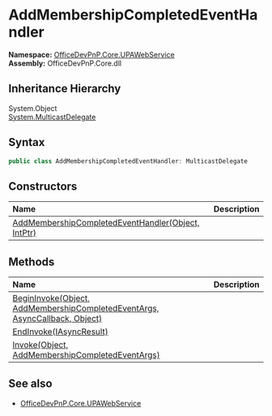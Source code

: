 # AddMembershipCompletedEventHandler
  

**Namespace:** [OfficeDevPnP.Core.UPAWebService](OfficeDevPnP.Core.UPAWebService.md)  
**Assembly:** OfficeDevPnP.Core.dll  
## Inheritance Hierarchy
System.Object  
  [System.MulticastDelegate](System.MulticastDelegate.md) 
## Syntax
```C#
public class AddMembershipCompletedEventHandler: MulticastDelegate
```
## Constructors
|**Name**|**Description**|
|:-----|:-----|
| [AddMembershipCompletedEventHandler(Object, IntPtr)](OfficeDevPnP.Core.UPAWebService.AddMembershipCompletedEventHandler.ctor1.md) | 
## Methods
|**Name**|**Description**|
|:-----|:-----|
| [BeginInvoke(Object, AddMembershipCompletedEventArgs, AsyncCallback, Object)](OfficeDevPnP.Core.UPAWebService.AddMembershipCompletedEventHandler.8fa7499a.md) | 
| [EndInvoke(IAsyncResult)](OfficeDevPnP.Core.UPAWebService.AddMembershipCompletedEventHandler.c9867657.md) | 
| [Invoke(Object, AddMembershipCompletedEventArgs)](OfficeDevPnP.Core.UPAWebService.AddMembershipCompletedEventHandler.3770597f.md) | 
## See also
- [OfficeDevPnP.Core.UPAWebService](OfficeDevPnP.Core.UPAWebService.md)
